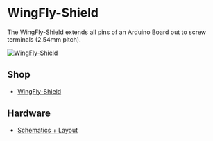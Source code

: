 # WingFly-Shield
The WingFly-Shield extends all pins of an Arduino Board out to screw terminals (2.54mm pitch).

[![WingFly-Shield](https://github.com/watterott/WingFly-Shield/raw/master/hardware/WingFly-Shield_v10.jpg)](http://www.watterott.com/en/Arduino-WingFly-Shield)


## Shop
* [WingFly-Shield](http://www.watterott.com/en/Arduino-WingFly-Shield)


## Hardware
* [Schematics + Layout](https://github.com/watterott/WingFly-Shield/tree/master/hardware)
